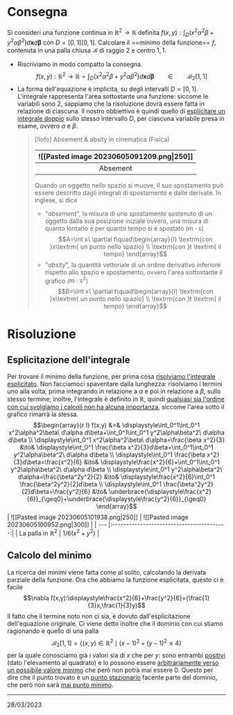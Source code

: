 ```toc
```
# Consegna
Si consideri una funzione continua in $\mathbb{R}^2\to\mathbb{R}$ definita $f(x,y):\displaystyle\int_D (x^2\alpha^2\beta+y^2\alpha\beta^2)d\mathbf{x}d\mathbf{\beta}$ con $D=[0,1][0,1]$. Calcolare il ==minimo della funzione== $f$, contenuta in una palla chiusa $\mathcal{B}$ di raggio $2$ e centro $1,1$.

- Riscriviamo in modo compatto la consegna.
  $$f(x,y):\mathbb{R}^2\to\mathbb{R}=\displaystyle\int_D (x^2\alpha^2\beta+y^2\alpha\beta^2)d\mathbf{x}d\mathbf{\beta}\qquad \in\qquad\mathcal{B}_2[1,1]$$
- La forma dell'equazione è implicita, su degli intervalli $D=[0,1]$. L'integrale rappresenta l'area sottostante una funzione: siccome le variabili sono 2, sappiamo che la risoluzione dovrà essere fatta in relazione di ciascuna. Il nostro obbiettivo è quindi quello di <u>esplicitare un integrale doppio</u> sullo stesso intervallo $D$, per ciascuna variabile presa in esame, ovvero $\alpha$ e $\beta$.
  > [!info] Absement & absity in cinematica (Fisica)
  > 
  > |![[Pasted image 20230605091209.png\|250]]|
  > |:---:|
  > |Absement|
  > 
  > Quando un oggetto nello spazio si muove, il suo spostamento può essere descritto dagli integrali di spostamento e dalle derivate. In inglese, si dice 
  > - "*absement*", la misura di uno spostamento sostenuto di un oggetto dalla sua posizione iniziale ovvero, una misura di quanto lontano e per quanto tempo si è spostato ($\mathrm{m\cdot s}$)$$A=\int x\ \partial t\quad\begin{array}{l} \textrm{con }x\textrm{ un punto nello spazio} \\ \textrm{con }t \textrm{ il tempo} \end{array}$$
  > - "*absity*", la quantità vettoriale di un ordine derivativo inferiore rispetto allo spazio e spostamento, ovvero l'area sottostante il grafico ($\mathrm{m\cdot s}^2$) $$B=\iint x\ \partial t\quad\begin{array}{l} \textrm{con }x\textrm{ un punto nello spazio} \\ \textrm{con }t \textrm{ il tempo} \end{array}$$

# Risoluzione
## Esplicitazione dell'integrale
Per trovare il minimo della funzione, per prima cosa <u>risolviamo l'integrale esplicitato</u>. Non facciamoci spaventare dalla lunghezza: risolviamo i termini uno alla volta, prima integrando in relazione a $\alpha$ e poi in relazione a $\beta$, sullo stesso termine; inoltre, l'integrale è definito in $\mathbb{R}$, quindi <u>qualsiasi sia l'ordine con cui svolgiamo i calcoli non ha alcuna importanza</u>, siccome l'area sotto il grafico rimarrà la stessa.
$$\begin{array}{r l}
f(x,y) &=& \displaystyle\int_0^1\int_0^1 x^2\alpha^2\beta\ d\alpha d\beta+\int_0^1\int_0^1 y^2\alpha\beta^2\ d\alpha d\beta \\
\displaystyle\int_0^1 x^2\alpha^2\beta\ d\alpha=\frac{\beta x^2}{3}
&\to& \displaystyle\int_0^1 \frac{\beta x^2}{3}d\beta+\int_0^1\int_0^1 y^2\alpha\beta^2\ d\alpha d\beta \\
\displaystyle\int_0^1 \frac{\beta x^2}{3}d\beta=\frac{x^2}{6} 
&\to& \displaystyle\frac{x^2}{6}+\int_0^1\int_0^1 y^2\alpha\beta^2\ d\alpha d\beta \\
\displaystyle\int_0^1 y^2\alpha\beta^2\ d\alpha=\frac{\beta^2y^2}{2}
&\to& \displaystyle\frac{x^2}{6}\int_0^1 \frac{\beta^2y^2}{2}d\beta \\
\displaystyle\int_0^1 \frac{\beta^2y^2}{2}d\beta=\frac{y^2}{6}
&\to& \underbrace{\displaystyle\frac{x^2}{6}}_{\geq0}+\underbrace{\displaystyle\frac{y^2}{6}}_{\geq0}
\end{array}$$
|   ![[Pasted image 20230605101938.png\|250]]  | ![[Pasted image 20230605100952.png\|300]] |
| --- |:-----------------------------------------:|
|  La palla in $\mathbb{R}^2$   |              $1/6(x^2+y^2)$               |

## Calcolo del minimo
La ricerca dei minimi viene fatta come al solito, calcolando la derivata parziale della funzione. Ora che abbiamo la funzione esplicitata, questo ci è facile
$$\nabla f(x,y):\displaystyle\frac{x^2}{6}+\frac{y^2}{6}=(\frac{1}{3}x,\frac{1}{3}y)$$
Il fatto che il termine noto non ci sia, è dovuto dall'esplicitazione dell'equazione originale. Ci viene detto inoltre che il dominio con cui stiamo ragionando è quello di una palla
$$\mathcal{B}_2[1,1]=\{(x,y)\in\mathbb{R}^2\mid (x-1)^2+(y-1)^2\leq4 \}$$
per la quale conosciamo già i valori sia di $x$ che per $y$: sono entrambi <u>positivi</u> (dato l'elevamento al quadrato) e lo possono essere <u>arbitrariamente verso un possibile valore minimo</u> che però non potrà mai essere $0$. Questo per dire che il punto trovato è un <u>punto stazionario</u> facente parte del dominio, che però non sarà <u>mai punto minimo</u>.

---
28/03/2023